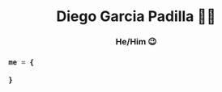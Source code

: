 <h1 align="center">Diego Garcia Padilla 👋🏼</h1>
<h3 align="center">He/Him 😉<h3>
  
```python
me = {
  
}
```


<!--
**DiegoGarciaPadilla/DiegoGarciaPadilla** is a ✨ _special_ ✨ repository because its `README.md` (this file) appears on your GitHub profile.

Here are some ideas to get you started:

- 🔭 I’m currently working on ...
- 🌱 I’m currently learning ...
- 👯 I’m looking to collaborate on ...
- 🤔 I’m looking for help with ...
- 💬 Ask me about ...
- 📫 How to reach me: ...
- 😄 Pronouns: ...
- ⚡ Fun fact: ...
-->
